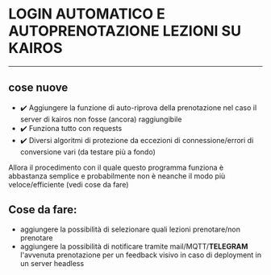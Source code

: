 # LOGIN AUTOMATICO E AUTOPRENOTAZIONE LEZIONI SU KAIROS

----------------------

## cose nuove
- ✔️ Aggiungere la funzione di auto-riprova della prenotazione nel caso il server di kairos non fosse (ancora) raggiungibile
- ✔️ Funziona tutto con requests
- ✔️ Diversi algoritmi di protezione da eccezioni di connessione/errori di conversione vari (da testare più a fondo)

Allora il procedimento con il quale questo programma funziona è abbastanza semplice e probabilmente non è neanche il modo più veloce/efficiente (vedi cose da fare)


## Cose da fare:

- aggiungere la possibilità di selezionare quali lezioni prenotare/non prenotare
- aggiungere la possibilità di notificare tramite mail/MQTT/**TELEGRAM** l'avvenuta prenotazione per un feedback visivo in caso di deployment in un server headless

